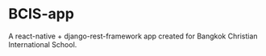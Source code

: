 # BCIS-app
A react-native + django-rest-framework app created for Bangkok Christian International School.
